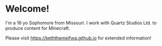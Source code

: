 # Welcome!

I'm a 16 yo Sophomore from Missouri.
I work with Quartz Studios Ltd. to produce content for Minecraft.

Please visit https://keththemeifwa.github.io for extended information!
